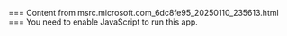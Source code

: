 === Content from msrc.microsoft.com_6dc8fe95_20250110_235613.html ===
You need to enable JavaScript to run this app.
